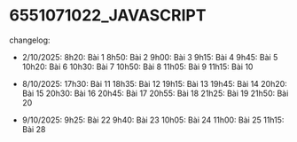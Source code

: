 # 6551071022_JAVASCRIPT

changelog:

- 2/10/2025:
8h20: Bài 1
8h50: Bài 2
9h00: Bài 3
9h15: Bài 4
9h45: Bài 5
10h20: Bài 6
10h30: Bài 7
10h50: Bài 8
11h05: Bài 9
11h15: Bài 10

- 8/10/2025:
17h30: Bài 11
18h35: Bài 12
19h15: Bài 13
19h45: Bài 14
20h20: Bài 15
20h30: Bài 16
20h45: Bài 17
20h55: Bài 18
21h25: Bài 19
21h50: Bài 20

- 9/10/2025:
9h25: Bài 22
9h40: Bài 23
10h05: Bài 24
11h00: Bài 25
11h15: Bài 28
